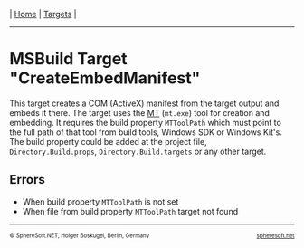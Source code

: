 | [Home](../../README.md) | [Targets](README.md) |

<hr style="height: 1px" />

# MSBuild Target "CreateEmbedManifest"

This target creates a COM (ActiveX) manifest from the target output and embeds
it there. The target uses the [MT](https://learn.microsoft.com/en-us/windows/win32/sbscs/mt-exe)
(`mt.exe`) tool for creation and embedding. It requires the build property
`MTToolPath` which must point to the full path of that tool from build tools,
Windows SDK or Windows Kit's. The build property could be added at the project
file, `Directory.Build.props`, `Directory.Build.targets` or any other target.



## Errors

- When build property `MTToolPath` is not set
- When file from build property `MTToolPath` target not found



<!-- FOOTER -->
<hr style="height: 1px" />
<span style="font-size: 0.7em">© SphereSoft.NET, Holger Boskugel, Berlin, Germany</span>
<a href="http://spheresoft.net" style="font-size: 0.7em; float: right">spheresoft.net</a>
